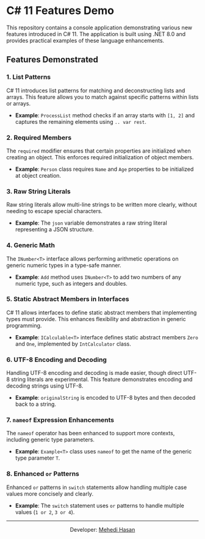 # C# 11 Features Demo

This repository contains a console application demonstrating various new features introduced in C# 11. The application is built using .NET 8.0 and provides practical examples of these language enhancements.

## Features Demonstrated

### 1. List Patterns

C# 11 introduces list patterns for matching and deconstructing lists and arrays. This feature allows you to match against specific patterns within lists or arrays.

- **Example**: `ProcessList` method checks if an array starts with `[1, 2]` and captures the remaining elements using `.. var rest`.

### 2. Required Members

The `required` modifier ensures that certain properties are initialized when creating an object. This enforces required initialization of object members.

- **Example**: `Person` class requires `Name` and `Age` properties to be initialized at object creation.

### 3. Raw String Literals

Raw string literals allow multi-line strings to be written more clearly, without needing to escape special characters.

- **Example**: The `json` variable demonstrates a raw string literal representing a JSON structure.

### 4. Generic Math

The `INumber<T>` interface allows performing arithmetic operations on generic numeric types in a type-safe manner.

- **Example**: `Add` method uses `INumber<T>` to add two numbers of any numeric type, such as integers and doubles.

### 5. Static Abstract Members in Interfaces

C# 11 allows interfaces to define static abstract members that implementing types must provide. This enhances flexibility and abstraction in generic programming.

- **Example**: `ICalculable<T>` interface defines static abstract members `Zero` and `One`, implemented by `IntCalculator` class.

### 6. UTF-8 Encoding and Decoding

Handling UTF-8 encoding and decoding is made easier, though direct UTF-8 string literals are experimental. This feature demonstrates encoding and decoding strings using UTF-8.

- **Example**: `originalString` is encoded to UTF-8 bytes and then decoded back to a string.

### 7. `nameof` Expression Enhancements

The `nameof` operator has been enhanced to support more contexts, including generic type parameters.

- **Example**: `Example<T>` class uses `nameof` to get the name of the generic type parameter `T`.

### 8. Enhanced `or` Patterns

Enhanced `or` patterns in `switch` statements allow handling multiple case values more concisely and clearly.

- **Example**: The `switch` statement uses `or` patterns to handle multiple values (`1 or 2`, `3 or 4`).



<hr>

<p align="center">
  Developer: <a href="mailto:mehedihasan9339@gmail.com">Mehedi Hasan</a>
</p>
